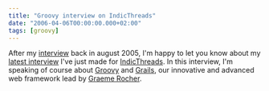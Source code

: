 ```yaml
---
title: "Groovy interview on IndicThreads"
date: "2006-04-06T00:00:00.000+02:00"
tags: [groovy]
---
```


After my [interview](http://glaforge.free.fr/weblog/index.php?itemid=138) back in august 2005, I'm happy to let you know about my [latest interview](http://www.indicthreads.com/interviews/429/groovy_grails_scripting_enterprise_java.html) I've just made for [IndicThreads](http://www.indicthreads.com/). In this interview, I'm speaking of course about [Groovy](http://groovy.codehaus.org/) and [Grails](http://grails.codehaus.org/), our innovative and advanced web framework lead by [Graeme Rocher](http://graemerocher.blogspot.com/).